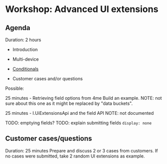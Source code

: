 # Workshop: Advanced UI extensions

## Agenda

Duration: 2 hours

* Introduction

* Multi-device

* [Conditionals](002-conditionals.md)

* Customer cases and/or questions


Possible:

25 minutes - Retrieving field options from 4me
Build an example.
NOTE: not sure about this one as it might be replaced by "data buckets".

25 minutes - I.UiExtensionsApi and the field API
NOTE: not documented

TODO: emptying fields?
TODO: explain submitting fields `display: none`


## Customer cases/questions

Duration: 25 minutes
Prepare and discuss 2 or 3 cases from customers.
If no cases were submitted, take 2 random UI extensions as example.
